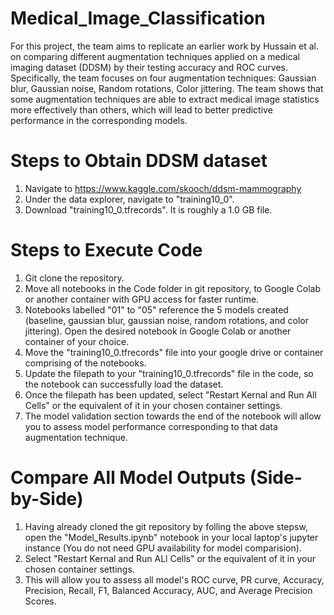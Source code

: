 # Medical_Image_Classification

For this project, the team aims to replicate an earlier work by Hussain et al. on comparing different augmentation techniques applied on a medical imaging dataset (DDSM) by their testing accuracy and ROC curves. Specifically, the team focuses on four augmentation techniques: Gaussian blur, Gaussian noise, Random rotations, Color jittering. The team shows that some augmentation techniques are able to extract medical image statistics more effectively than others, which will lead to better predictive performance in the corresponding models. 


# Steps to Obtain DDSM dataset
1. Navigate to https://www.kaggle.com/skooch/ddsm-mammography
2. Under the data explorer, navigate to "training10_0".
3. Download "training10_0.tfrecords". It is roughly a 1.0 GB file.


# Steps to Execute Code
1. Git clone the repository.
2. Move all notebooks in the Code folder in git repository, to Google Colab or another container with GPU access for faster runtime.
3. Notebooks labelled "01" to "05" reference the 5 models created (baseline, gaussian blur, gaussian noise, random rotations, and color jittering). Open the desired notebook in Google Colab or another container of your choice. 
4. Move the "training10_0.tfrecords" file into your google drive or container comprising of the notebooks. 
5. Update the filepath to your "training10_0.tfrecords" file in the code, so the notebook can successfully load the dataset.
6. Once the filepath has been updated, select "Restart Kernal and Run All Cells" or the equivalent of it in your chosen container settings.
7. The model validation section towards the end of the notebook will allow you to assess model performance corresponding to that data augmentation technique.


# Compare All Model Outputs (Side-by-Side)
1. Having already cloned the git repository by folling the above stepsw, open the "Model_Results.ipynb" notebook in your local laptop's jupyter instance (You do not need GPU availability for model comparision).
2. Select "Restart Kernal and Run ALl Cells" or the equivalent of it in your chosen container settings.
3. This will allow you to assess all model's ROC curve, PR curve, Accuracy, Precision, Recall, F1, Balanced Accuracy, AUC, and Average Precision Scores.
